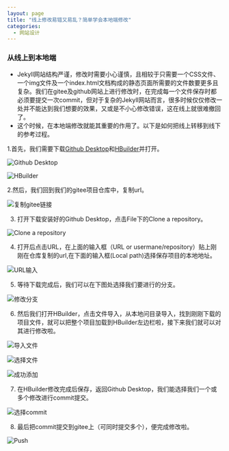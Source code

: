 ```yaml
---
layout: page
title: "线上修改易错又易乱？简单学会本地端修改"
categories:
  - 网站设计
---
```


### 从线上到本地端

- Jekyll网站结构严谨，修改时需要小心谨慎，且相较于只需要一个CSS文件、一个img文件及一个index.html文档构成的静态页面所需要的文件数要更多且复杂。我们在gitee及github网站上进行修改时，在完成每一个文件保存时都必须要提交一次commit，但对于复杂的Jekyll网站而言，很多时候仅仅修改一处并不能达到我们想要的效果，又或是不小心修改错误，这在线上就很难撤回了。
- 这个时候，在本地端修改就能其重要的作用了。以下是如何把线上转移到线下的参考过程。

1.首先，我们需要下载[Github Desktop](https://desktop.github.com/)和[HBuilder](http://www.dcloud.io/hbuilderx.html)并打开。

![Github Desktop](https://gitee.com/jiayichen/jiayichen/raw/gh-pages/assets/images/Github%20Desktop%E4%B8%8B%E8%BD%BD.png)

![HBuilder](https://gitee.com/jiayichen/jiayichen/raw/gh-pages/assets/images/HBuilder%E4%B8%8B%E8%BD%BD.png)


2.然后，我们回到我们的gitee项目仓库中，复制url。

![复制gitee链接](https://gitee.com/jiayichen/jiayichen/raw/gh-pages/assets/images/gitee%E9%93%BE%E6%8E%A5.png)

3. 打开下载安装好的Github Desktop，点击File下的Clone a repository。

![Clone a repository](https://gitee.com/jiayichen/jiayichen/raw/gh-pages/assets/images/Clone%20a%20repository%E6%8C%89%E9%92%AE.png)

4. 打开后点击URL，在上面的输入框（URL or usermane/repository）贴上刚刚在仓库复制的url,在下面的输入框(Local path)选择保存项目的本地地址。

![URL输入](https://gitee.com/jiayichen/jiayichen/raw/gh-pages/assets/images/URL%E8%BE%93%E5%85%A5.png)

5. 等待下载完成后，我们可以在下图处选择我们要进行的分支。

![修改分支](https://gitee.com/jiayichen/jiayichen/raw/gh-pages/assets/images/%E4%BF%AE%E6%94%B9%E5%88%86%E6%94%AF.png)

6. 然后我们打开HBuilder，点击文件导入，从本地问目录导入，找到刚刚下载的项目文件，就可以把整个项目加载到HBuilder左边栏啦，接下来我们就可以对其进行修改啦。

![导入文件](https://gitee.com/jiayichen/jiayichen/raw/gh-pages/assets/images/%E5%AF%BC%E5%85%A5%E6%96%87%E4%BB%B6.png)

![选择文件](https://gitee.com/jiayichen/jiayichen/raw/gh-pages/assets/images/%E9%80%89%E6%8B%A9%E6%96%87%E4%BB%B6.png)

![成功添加](https://gitee.com/jiayichen/jiayichen/raw/gh-pages/assets/images/%E6%88%90%E5%8A%9F%E6%B7%BB%E5%8A%A0.png)

7. 在HBuilder修改完成后保存，返回Github Desktop，我们能选择我们一个或多个修改进行commit提交。

![选择commit](https://gitee.com/jiayichen/jiayichen/raw/gh-pages/assets/images/%E9%80%89%E6%8B%A9commit.png)

8. 最后把commit提交到gitee上（可同时提交多个），便完成修改啦。

![Push](https://gitee.com/jiayichen/jiayichen/raw/gh-pages/assets/images/Push.png)



